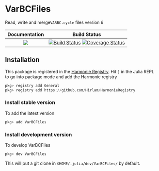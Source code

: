 

# VarBCFiles

Read, write and merge`VARBC.cycle` files version 6


| **Documentation**                    | **Build Status**                              |
|:------------------------------------:|:---------------------------------------------:|
| [![](https://img.shields.io/badge/docs-dev-blue.svg)](https://roelstappers.github.io/VarBCFiles.jl/dev) | [![Build Status](https://travis-ci.com/roelstappers/VarBCFiles.jl.svg?branch=master)](https://travis-ci.com/roelstappers/VarBCFiles.jl) [![Coverage Status](https://coveralls.io/repos/github/roelstappers/VarBCFiles.jl/badge.svg?branch=master)](https://coveralls.io/github/roelstappers/VarBCFiles.jl?branch=master)


## Installation 

This package is registered in the [Harmonie Registry](https://github.com/Hirlam/HarmonieRegistry). Hit `]` in the Julia REPL to go into package mode and add the Harmonie registry 

```julia
pkg> registry add General
pkg> registry add https://github.com/Hirlam/HarmonieRegistry
```

### Install stable version  

To add the latest version 

```julia
pkg> add VarBCFiles
```

### Install development version

To develop VarBCFiles 

```julia
pkg> dev VarBCFiles
```

This will put a git clone in `$HOME/.julia/dev/VarBCFiles/` by default. 
